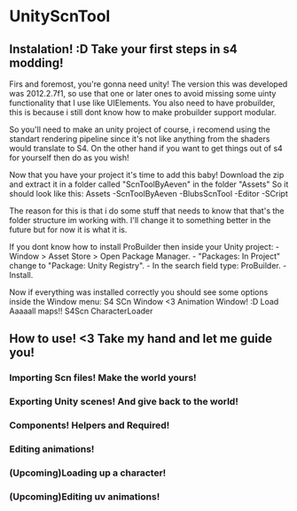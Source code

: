# UnityScnTool

## Instalation! :D Take your first steps in s4 modding!
Firs and foremost, you're gonna need unity! The version this was developed was 2012.2.7f1, so use that one or later ones to avoid missing some uinty functionality that I use like UIElements. You also need to have probuilder, this is because i still dont know how to make probuilder support modular.

So you'll need to make an unity project of course, i recomend using the standart rendering pipeline since it's not like anything from the shaders would translate to S4. On the other hand if you want to get things out of s4 for yourself then do as you wish!

Now that you have your project it's time to add this baby! Download the zip and extract it in a folder called "ScnToolByAeven" in the folder "Assets" So it should look like this:
  Assets
    -ScnToolByAeven
        -BlubsScnTool
        -Editor
        -SCript
        
The reason for this is that i do some stuff that needs to know that that's the folder structure im working with. I'll change it to something better in the future but for now it is what it is.

 If you dont know how to install ProBuilder then inside your Unity project:
    - Window > Asset Store > Open Package Manager.
    - "Packages: In Project" change to "Package: Unity Registry".
    - In the search field type: ProBuilder.
    - Install.

Now if everything was installed correctly you should see some options inside the Window menu:
  S4 SCn Window <3
  Animation Window! :D
  Load Aaaaall maps!!
  S4Scn
    CharacterLoader
## How to use! <3 Take my hand and let me guide you!

### Importing Scn files! Make the world yours!

### Exporting Unity scenes! And give back to the world!

### Components! Helpers and Required!

### Editing animations!

### (Upcoming)Loading up a character!

### (Upcoming)Editing uv animations!
